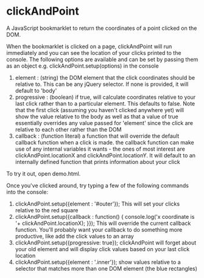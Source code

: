 clickAndPoint
=============

A JavaScript bookmarklet to return the coordinates of a point clicked on the DOM.

When the bookmarklet is clicked on a page, clickAndPoint will run immediately and you can see the location of your clicks printed to the console. The following options are available and can be set by passing them as an object e.g. clickAndPoint.setup(options) in the console

  1. element : (string) the DOM element that the click coordinates should be relative to. This can be any jQuery selector. If none is provided, it will default to 'body'
  2. progressive : (boolean) if true, will calculate coordinates relative to your last click rather than to a particular element. This defaults to false. Note that the first click (assuming you haven't clicked anywhere yet) will show the value relative to the body as well as that a value of true essentially overrides any value passed for 'element' since the click are relative to each other rather than the DOM
  3. callback : (function literal) a function that will override the default callback function when a click is made. the callback function can make use of any internal variables it wants - the ones of most interest are clickAndPoint.locationX and clickAndPoint.locationY. It will default to an internally defined function that prints information about your click

To try it out, open demo.html.

Once you've clicked around, try typing a few of the following commands into the console:

  1. clickAndPoint.setup({element : '#outer'}); This will set your clicks relative to the red square
  2. clickAndPoint.setup({callback : function() { console.log('x coordinate is '+ clickAndPoint.locationX); }}); This will override the current callback function. You'll probably want your callback to do something more productive, like add the click values to an array
  3. clickAndPoint.setup({progressive: true}); clickAndPoint will forget about your old element and will display click values based on your last click location
  4. clickAndPoint.setup({element : '.inner'}); show values relative to a selector that matches more than one DOM element (the blue rectangles)